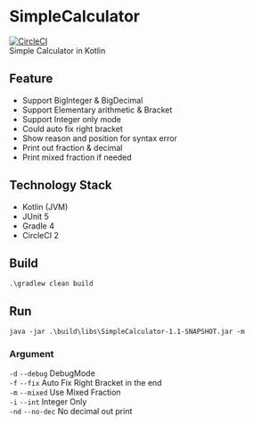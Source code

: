 # SimpleCalculator  
[![CircleCI](https://circleci.com/gh/xfl03/SimpleCalculator/tree/master.svg?style=svg)](https://circleci.com/gh/xfl03/SimpleCalculator/tree/master)  
Simple Calculator in Kotlin  
## Feature
- Support BigInteger & BigDecimal
- Support Elementary arithmetic & Bracket
- Support Integer only mode
- Could auto fix right bracket
- Show reason and position for syntax error
- Print out fraction & decimal
- Print mixed fraction if needed 

## Technology Stack
- Kotlin (JVM)
- JUnit 5
- Gradle 4
- CircleCI 2

## Build
````
.\gradlew clean build
````

## Run
````
java -jar .\build\libs\SimpleCalculator-1.1-SNAPSHOT.jar -m
````
### Argument
`-d` `--debug` DebugMode  
`-f` `--fix` Auto Fix Right Bracket in the end  
`-m` `--mixed` Use Mixed Fraction  
`-i` `--int` Integer Only  
`-nd` `--no-dec` No decimal out print  